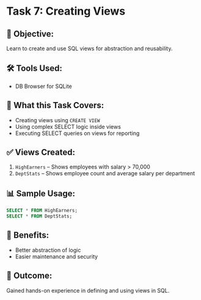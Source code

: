 
# Task 7: Creating Views

## 🎯 Objective:
Learn to create and use SQL views for abstraction and reusability.

## 🛠️ Tools Used:
- DB Browser for SQLite

## 📂 What this Task Covers:
- Creating views using `CREATE VIEW`
- Using complex SELECT logic inside views
- Executing SELECT queries on views for reporting

## ✅ Views Created:
1. `HighEarners` – Shows employees with salary > 70,000
2. `DeptStats` – Shows employee count and average salary per department

## 📊 Sample Usage:
```sql
SELECT * FROM HighEarners;
SELECT * FROM DeptStats;
```

## 🔐 Benefits:
- Better abstraction of logic
- Easier maintenance and security

## 🏁 Outcome:
Gained hands-on experience in defining and using views in SQL.
